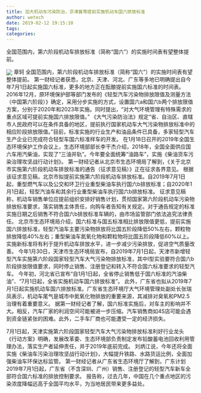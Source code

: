 ```yaml
---
title: 加大机动车污染防治，京津冀等提前实施机动车国六排放标准
author: wetech
date: 2019-02-12 19:15:10
tags: 
categories: 
---
```

全国范围内，第六阶段机动车排放标准（简称“国六”）的实施时间表有望整体提前。
<!-- more -->
<img align="center" border="0" src="https://imgcdn.yicai.com/uppics/images/2019/02/a6aa82b708724e985b9b3ffdb49c457b.jpg" />
章轲
全国范围内，第六阶段机动车排放标准（简称“国六”）的实施时间表有望整体提前。
第一财经记者获悉，北京、天津、河北、广东等多地已明确提出自今年7月1日起实施国六标准，更多的地方正在酝酿提前实施国六标准的时间表。
2016年12月，原环境保护部等部门发布的《轻型汽车污染物排放限值及测量方法（中国第六阶段）》确定，采用分步实施的方式，设置国六a和国六b两个排放限值方案，分别于2020年和2023年实施。同时提出，“对大气环境管理有特殊需求的重点区域可提前实施国六排放限值。”
《大气污染防治法》规定“省、自治区、直辖市人民政府可以在条件具备的地区，提前执行国家机动车大气污染物排放标准中的相应阶段排放限值。”目前，标准实施的行业生产和油品条件已具备，多家轻型汽车生产企业已完成符合轻型车国六标准样车的开发。
在1月18日召开的2019年全国生态环境保护工作会议上，生态环境部部长李干杰介绍，2018年，全国全面供应国六车用汽柴油，实现了“三油并轨”。今年要全面统筹“油路车”，实施《柴油货车污染治理攻坚战行动计划》。
第一财经记者从北京市生态环境局了解到，《关于北京市实施第六阶段机动车排放标准的通告（征求意见稿）》正在征求各界意见。
根据该征求意见稿，北京市拟提前实施第六阶段机动车排放标准。自2019年7月1日起，重型燃气车以及公交和环卫行业重型柴油车执行国六b排放标准；自2020年1月1日起，轻型汽油车和其余行业重型柴油车执行国六b排放标准。
征求意见稿称，机动车销售单位应提前组织安排好销售计划，贯彻国家第六阶段机动车污染物排放标准要求，落实销售主体责任，向购车者告知有关规定。对于通告规定的标准实施日期之后销售不符合国六b排放标准车辆的，由市场监管部门依法追究法律责任。
北京市生态环境局介绍，国六标准与国五标准相比排放限值更低，提前实施国六排放标准，轻型汽油车主要污染物排放将比国五阶段降低50%左右，颗粒物排放降低40%左右；重型柴油车氮氧化物和颗粒物将比国五阶段降低60%以上。实施新标准将有利于提升机动车排放水平，进一步减少污染排放，促进空气质量改善。
今年1月30日，天津市生态环境局宣布，自2019年7月1日起，天津市新增轻型汽车实施第六阶段国家轻型汽车大气污染物排放标准，其中Ⅰ型实验要符合国六b阶段排放限值要求，同时停止销售、注册登记和转入不符合国六标准要求的轻型汽车。
今年初，河北省已宣布“自1月1日起，全省停止销售低于国六标准的汽油柴油”、“7月1日起，全省实施机动车国六排放标准”。
此外，广东省也拟从2019年7月1日起实施机动车国六排放标准。广东省生态环境厅大气环境管理处副处长张瑞凤表示，机动车尾气是城市中氮氧化物排放的重要来源，其减排对臭氧和PM2.5治理有着重要意义。
据第一财经记者了解，国六标准实施后，对车主的影响并不大。相反，汽车厂家的利润空间可能被进一步压缩。汽车销售商如4S店可能会遇到资金链紧张的困难。此外，二手车厂商也可能遭受一定的经济损失。
 
 
7月1日起，天津实施第六阶段国家轻型汽车大气污染物排放标准利好行业龙头
《行动方案》明确，发展改革委、生态环境部负责制定发布铅酸蓄电池回收利用管理办法，落实生产者延伸责任，并于2019年底前完成。
刘炳江说，今年还将全面实施《柴油车污染治理攻坚战行动计划》，大幅提升铁路、水路货运比例，全面加强柴油车环保达标监管。
第一财经记者从广东省生态环境厅了解到，广东计划2019年7月1日起，广东省（不含深圳、广州）销售、注册登记的轻型汽车新车全部符合国六标准的排放控制要求。
报告称，过去几年，中国在几个重点地区的污染浓度降幅远高于全国平均水平，为当地居民带来更多益处。
